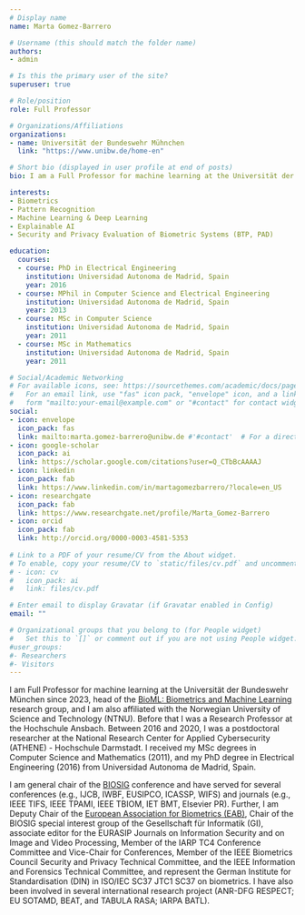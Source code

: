 ```yaml
---
# Display name
name: Marta Gomez-Barrero

# Username (this should match the folder name)
authors:
- admin

# Is this the primary user of the site?
superuser: true

# Role/position
role: Full Professor

# Organizations/Affiliations
organizations:
- name: Universität der Bundeswehr Mühnchen
  link: "https://www.unibw.de/home-en"

# Short bio (displayed in user profile at end of posts)
bio: I am a Full Professor for machine learning at the Universität der Bundeswehr München, in Germany.

interests:
- Biometrics
- Pattern Recognition
- Machine Learning & Deep Learning
- Explainable AI
- Security and Privacy Evaluation of Biometric Systems (BTP, PAD)

education:
  courses:
  - course: PhD in Electrical Engineering
    institution: Universidad Autonoma de Madrid, Spain
    year: 2016
  - course: MPhil in Computer Science and Electrical Engineering
    institution: Universidad Autonoma de Madrid, Spain
    year: 2013
  - course: MSc in Computer Science
    institution: Universidad Autonoma de Madrid, Spain
    year: 2011
  - course: MSc in Mathematics
    institution: Universidad Autonoma de Madrid, Spain
    year: 2011

# Social/Academic Networking
# For available icons, see: https://sourcethemes.com/academic/docs/page-builder/#icons
#   For an email link, use "fas" icon pack, "envelope" icon, and a link in the
#   form "mailto:your-email@example.com" or "#contact" for contact widget.
social:
- icon: envelope
  icon_pack: fas
  link: mailto:marta.gomez-barrero@unibw.de #'#contact'  # For a direct email link, use "mailto:test@example.org".
- icon: google-scholar
  icon_pack: ai
  link: https://scholar.google.com/citations?user=Q_CTbBcAAAAJ
- icon: linkedin
  icon_pack: fab
  link: https://www.linkedin.com/in/martagomezbarrero/?locale=en_US
- icon: researchgate
  icon_pack: fab
  link: https://www.researchgate.net/profile/Marta_Gomez-Barrero
- icon: orcid
  icon_pack: fab
  link: http://orcid.org/0000-0003-4581-5353
  
# Link to a PDF of your resume/CV from the About widget.
# To enable, copy your resume/CV to `static/files/cv.pdf` and uncomment the lines below.
# - icon: cv
#   icon_pack: ai
#   link: files/cv.pdf

# Enter email to display Gravatar (if Gravatar enabled in Config)
email: ""

# Organizational groups that you belong to (for People widget)
#   Set this to `[]` or comment out if you are not using People widget.
#user_groups:
#- Researchers
#- Visitors
---
```


I am Full Professor for machine learning at the Universität der Bundeswehr München since 2023, head of the [BioML: Biometrics and Machine Learning](https://www.unibw.de/bioml-en) research group, and I am also affiliated with the Norwegian University of Science and Technology (NTNU). Before that I was a Research Professor at the Hochschule Ansbach. Between 2016 and 2020, I was a postdoctoral researcher at the National Research Center for Applied Cybersecurity (ATHENE) - Hochschule Darmstadt. I received my MSc degrees in Computer Science and Mathematics (2011), and my PhD degree in Electrical Engineering (2016) from Universidad Autonoma de Madrid, Spain. 

I am general chair of the [BIOSIG](https://biosig.de/) conference and have served for several conferences (e.g., IJCB, IWBF, EUSIPCO, ICASSP, WIFS) and journals (e.g., IEEE TIFS, IEEE TPAMI, IEEE TBIOM, IET BMT, Elsevier PR). Further, I am Deputy Chair of the [European Association for Biometrics (EAB)](https://eab.org/), Chair of the BIOSIG special interest group of the Gesellschaft für Informatik (GI), associate editor for the EURASIP Journals on Information Security and on Image and Video Processing, Member of the IARP TC4 Conference Committee and Vice-Chair for Conferences, Member of the IEEE Biometrics Council Security and Privacy Technical Committee, and the IEEE Information and Forensics Technical Committee, and represent the German Institute for Standardisation (DIN) in ISO/IEC SC37 JTC1 SC37 on biometrics. I have also been involved in several international research project (ANR-DFG RESPECT; EU SOTAMD, BEAT, and TABULA RASA; IARPA BATL).
